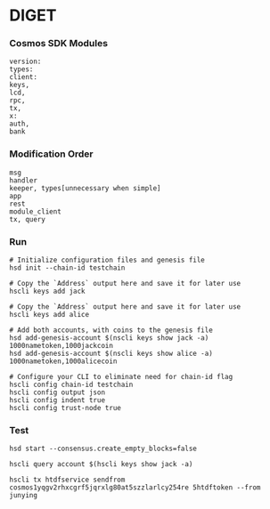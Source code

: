 # DIGET
### Cosmos SDK Modules
    version:
    types:
    client:
    keys,
    lcd,
    rpc,
    tx,
    x:
    auth,
    bank

### Modification Order
    msg
    handler
    keeper, types[unnecessary when simple]
    app
    rest
    module_client
    tx, query
    
### Run
    # Initialize configuration files and genesis file
    hsd init --chain-id testchain

    # Copy the `Address` output here and save it for later use
    hscli keys add jack

    # Copy the `Address` output here and save it for later use
    hscli keys add alice

    # Add both accounts, with coins to the genesis file
    hsd add-genesis-account $(nscli keys show jack -a) 1000nametoken,1000jackcoin
    hsd add-genesis-account $(nscli keys show alice -a) 1000nametoken,1000alicecoin

    # Configure your CLI to eliminate need for chain-id flag
    hscli config chain-id testchain
    hscli config output json
    hscli config indent true
    hscli config trust-node true
  
### Test
    hsd start --consensus.create_empty_blocks=false
    
    hscli query account $(hscli keys show jack -a) 
    
    hscli tx htdfservice sendfrom cosmos1yqgv2rhxcgrf5jqrxlg80at5szzlarlcy254re 5htdftoken --from junying 
